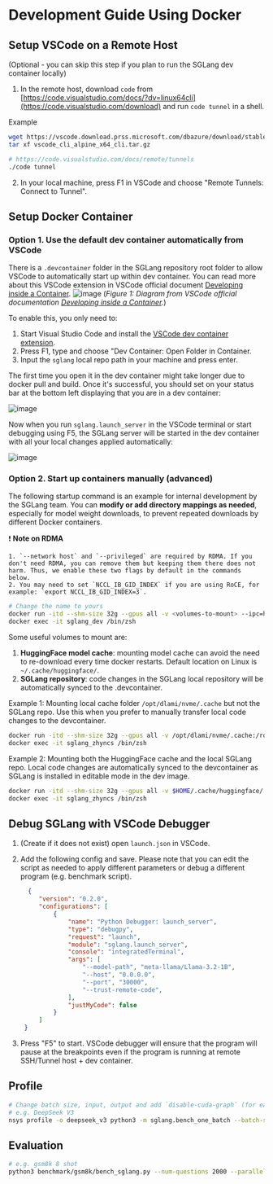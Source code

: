 # Development Guide Using Docker

## Setup VSCode on a Remote Host
(Optional - you can skip this step if you plan to run the SGLang dev container locally)

1. In the remote host, download `code` from [https://code.visualstudio.com/docs/?dv=linux64cli](https://code.visualstudio.com/download) and run `code tunnel` in a shell.

Example
```bash
wget https://vscode.download.prss.microsoft.com/dbazure/download/stable/fabdb6a30b49f79a7aba0f2ad9df9b399473380f/vscode_cli_alpine_x64_cli.tar.gz
tar xf vscode_cli_alpine_x64_cli.tar.gz

# https://code.visualstudio.com/docs/remote/tunnels
./code tunnel
```

2. In your local machine, press F1 in VSCode and choose "Remote Tunnels: Connect to Tunnel".

## Setup Docker Container

### Option 1. Use the default dev container automatically from VSCode
There is a `.devcontainer` folder in the SGLang repository root folder to allow VSCode to automatically start up within dev container. You can read more about this VSCode extension in VSCode official document [Developing inside a Container](https://code.visualstudio.com/docs/devcontainers/containers).
![image](https://github.com/user-attachments/assets/6a245da8-2d4d-4ea8-8db1-5a05b3a66f6d)
(*Figure 1: Diagram from VSCode official documentation [Developing inside a Container](https://code.visualstudio.com/docs/devcontainers/containers).*)

To enable this, you only need to:
1. Start Visual Studio Code and install the [VSCode dev container extension](https://marketplace.visualstudio.com/items?itemName=ms-vscode-remote.remote-containers).
2. Press F1, type and choose "Dev Container: Open Folder in Container.
3. Input the `sglang` local repo path in your machine and press enter.

The first time you open it in the dev container might take longer due to docker pull and build. Once it's successful, you should set on your status bar at the bottom left displaying that you are in a dev container:

![image](https://github.com/user-attachments/assets/650bba0b-c023-455f-91f9-ab357340106b)

Now when you run `sglang.launch_server` in the VSCode terminal or start debugging using F5, the SGLang server will be started in the dev container with all your local changes applied automatically:

![image](https://github.com/user-attachments/assets/748c85ba-7f8c-465e-8599-2bf7a8dde895)


### Option 2. Start up containers manually (advanced)

The following startup command is an example for internal development by the SGLang team. You can **modify or add directory mappings as needed**, especially for model weight downloads, to prevent repeated downloads by different Docker containers.

❗️ **Note on RDMA**

    1. `--network host` and `--privileged` are required by RDMA. If you don't need RDMA, you can remove them but keeping them there does not harm. Thus, we enable these two flags by default in the commands below.
    2. You may need to set `NCCL_IB_GID_INDEX` if you are using RoCE, for example: `export NCCL_IB_GID_INDEX=3`.

```bash
# Change the name to yours
docker run -itd --shm-size 32g --gpus all -v <volumes-to-mount> --ipc=host --network=host --privileged --name sglang_dev lmsysorg/sglang:dev /bin/zsh
docker exec -it sglang_dev /bin/zsh
```
Some useful volumes to mount are:
1. **HuggingFace model cache**: mounting model cache can avoid the need to re-download every time docker restarts. Default location on Linux is `~/.cache/huggingface/`.
2. **SGLang repository**: code changes in the SGLang local repository will be automatically synced to the .devcontainer.

Example 1: Mounting local cache folder `/opt/dlami/nvme/.cache` but not the SGLang repo. Use this when you prefer to manually transfer local code changes to the devcontainer.
```bash
docker run -itd --shm-size 32g --gpus all -v /opt/dlami/nvme/.cache:/root/.cache --ipc=host --network=host --privileged --name sglang_zhyncs lmsysorg/sglang:dev /bin/zsh
docker exec -it sglang_zhyncs /bin/zsh
```
Example 2: Mounting both the HuggingFace cache and the local SGLang repo. Local code changes are automatically synced to the devcontainer as SGLang is installed in editable mode in the dev image.
```bash
docker run -itd --shm-size 32g --gpus all -v $HOME/.cache/huggingface/:/root/.cache/huggingface -v $HOME/src/sglang:/sgl-workspace/sglang --ipc=host --network=host --privileged --name sglang_zhyncs lmsysorg/sglang:dev /bin/zsh
docker exec -it sglang_zhyncs /bin/zsh
```
## Debug SGLang with VSCode Debugger
1. (Create if it does not exist) open `launch.json` in VSCode.
2. Add the following config and save. Please note that you can edit the script as needed to apply different parameters or debug a different program (e.g. benchmark script).
     ```JSON
       {
          "version": "0.2.0",
          "configurations": [
              {
                  "name": "Python Debugger: launch_server",
                  "type": "debugpy",
                  "request": "launch",
                  "module": "sglang.launch_server",
                  "console": "integratedTerminal",
                  "args": [
                      "--model-path", "meta-llama/Llama-3.2-1B",
                      "--host", "0.0.0.0",
                      "--port", "30000",
                      "--trust-remote-code",
                  ],
                  "justMyCode": false
              }
          ]
      }
    ```

3. Press "F5" to start. VSCode debugger will ensure that the program will pause at the breakpoints even if the program is running at remote SSH/Tunnel host + dev container.

## Profile

```bash
# Change batch size, input, output and add `disable-cuda-graph` (for easier analysis)
# e.g. DeepSeek V3
nsys profile -o deepseek_v3 python3 -m sglang.bench_one_batch --batch-size 1 --input 128 --output 256 --model deepseek-ai/DeepSeek-V3 --trust-remote-code --tp 8 --disable-cuda-graph
```

## Evaluation

```bash
# e.g. gsm8k 8 shot
python3 benchmark/gsm8k/bench_sglang.py --num-questions 2000 --parallel 2000 --num-shots 8
```
